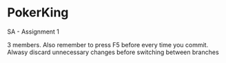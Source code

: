 PokerKing
=========

SA - Assignment 1

3 members. Also remember to  press F5 before every time you commit.
Alwasy discard unnecessary changes before switching between branches
